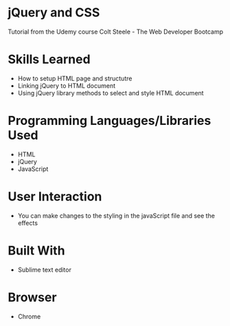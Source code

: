 # jQuery and CSS 
Tutorial from the Udemy course Colt Steele - The Web Developer Bootcamp

# Skills Learned 
- How to setup HTML page and structutre
- Linking jQuery to HTML document
- Using jQuery library methods to select and style HTML document

# Programming Languages/Libraries Used
- HTML
- jQuery
- JavaScript

# User Interaction
- You can make changes to the styling in the javaScript file and see the effects  

# Built With
- Sublime text editor

# Browser
- Chrome
